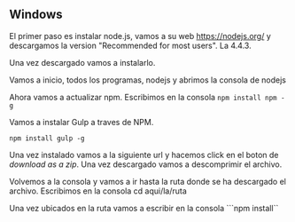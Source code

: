 ## Windows

El primer paso es instalar node.js, vamos a su web https://nodejs.org/ y descargamos la version "Recommended for most users". La 4.4.3.

Una vez descargado vamos a instalarlo.

Vamos a inicio, todos los programas, nodejs y abrimos la consola de nodejs

Ahora vamos a actualizar npm. Escribimos en la consola ```npm install npm -g```

Vamos a instalar Gulp a traves de NPM.

```npm install gulp -g```

Una vez instalado vamos a la siguiente url y hacemos click en el boton de *download as a zip*. Una vez descargado vamos a descomprimir el archivo.

Volvemos a la consola y vamos a ir hasta la ruta donde se ha descargado el archivo. Escribimos en la consola cd aqui/la/ruta

Una vez ubicados en la ruta vamos a escribir en la consola ```npm install``